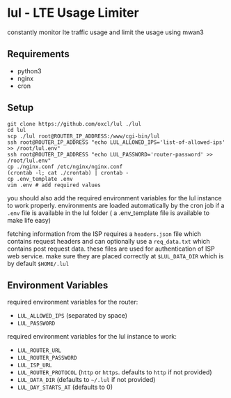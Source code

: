# lul - LTE Usage Limiter
constantly monitor lte traffic usage and limit the usage using mwan3

## Requirements
- python3
- nginx
- cron

## Setup
```
git clone https://github.com/oxcl/lul ./lul
cd lul
scp ./lul root@ROUTER_IP_ADDRESS:/www/cgi-bin/lul
ssh root@ROUTER_IP_ADDRESS "echo LUL_ALLOWED_IPS='list-of-allowed-ips' >> /root/lul.env"
ssh root@ROUTER_IP_ADDRESS "echo LUL_PASSWORD='router-password' >> /root/lul.env"
cp ./nginx.conf /etc/nginx/nginx.conf
(crontab -l; cat ./crontab) | crontab -
cp .env_template .env
vim .env # add required values
```
you should also add the required environment variables for the lul instance to work properly.
environments are loaded automatically by the cron job if a `.env` file is available in the lul folder ( a .env_template file is available to make life easy)

fetching information from the ISP requires a `headers.json` file which contains request headers and can optionally use a `req_data.txt` which contains post request data. these files are used for authentication of ISP web service. make sure they are placed correctly at `$LUL_DATA_DIR` which is by default `$HOME/.lul`

## Environment Variables
required environment variables for the router:
- `LUL_ALLOWED_IPS` (separated by space)
- `LUL_PASSWORD`

required environment variables for the lul instance to work:
- `LUL_ROUTER_URL`
- `LUL_ROUTER_PASSWORD`
- `LUL_ISP_URL`
- `LUL_ROUTER_PROTOCOL` (`http` or `https`. defaults to `http` if not provided)
- `LUL_DATA_DIR` (defaults to `~/.lul` if not provided)
- `LUL_DAY_STARTS_AT` (defaults to 0)